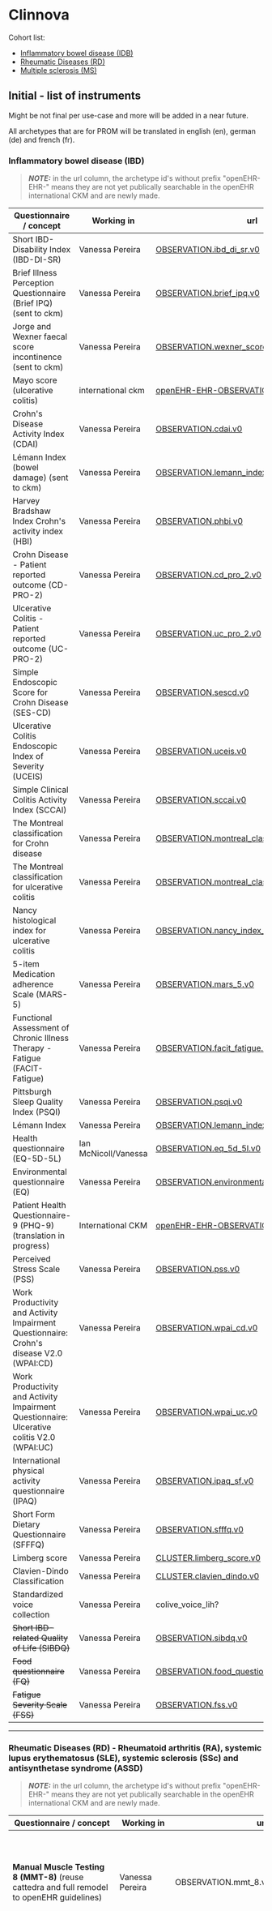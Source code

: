 # Clinnova

Cohort list:
<ul>
  <li><a href="https://github.com/vanessa-pereira/Clinnova/blob/main/openEHR/instruments_list.md#inflammatory-bowel-disease-ibd"> Inflammatory bowel disease (IDB)</a></li>
  <li><a href="https://github.com/vanessa-pereira/Clinnova/blob/main/openEHR/instruments_list.md#rheumatic-diseases-rd---rheumatoid-arthritis-ra-systemic-lupus-erythematosus-sle-systemic-sclerosis-ssc-and-antisynthetase-syndrome-assd">Rheumatic Diseases (RD)</a></li>
  <li><a href="https://github.com/vanessa-pereira/Clinnova/blob/main/openEHR/instruments_list.md#multiple-sclerosis-ms">Multiple sclerosis (MS)</a></li>
</ul>


  
## Initial - list of instruments
Might be not final per use-case and more will be added in a near future.

All archetypes that are for PROM will be translated in english (en), german (de) and french (fr).

### Inflammatory bowel disease (IBD)

> **_NOTE:_** in the url column, the archetype id's without prefix "openEHR-EHR-" means they are not yet publically searchable in the openEHR international CKM and are newly made.

| Questionnaire / concept                                | Working in   | url         | Type/Copyrighted?  |
| -----------                                              | -----------  |-----------  | --------           |
| Short IBD-Disability Index (IBD-DI-SR)                   |Vanessa Pereira|[OBSERVATION.ibd_di_sr.v0](https://github.com/vanessa-pereira/Clinnova/blob/main/openEHR/archetypes/openEHR-EHR-OBSERVATION.ibd_di_sr.v0.adl)| PROM /  No |
| Brief Illness Perception Questionnaire (Brief IPQ)  (sent to ckm)     |Vanessa Pereira|[OBSERVATION.brief_ipq.v0](https://github.com/vanessa-pereira/Clinnova/blob/main/openEHR/archetypes/openEHR-EHR-OBSERVATION.brief_ipq.v0.adl)|  PROM / Yes |
| Jorge and Wexner faecal score incontinence    (sent to ckm)           |Vanessa Pereira|[OBSERVATION.wexner_score.v0](https://github.com/vanessa-pereira/Clinnova/blob/main/openEHR/archetypes/openEHR-EHR-OBSERVATION.wexner_score.v0.adl)| PROM / yes |
| Mayo score (ulcerative colitis)                          |international ckm|[openEHR-EHR-OBSERVATION.mayo_score.v1](https://ckm.openehr.org/ckm/archetypes/1013.1.5078)|              | PROM / Yes  |
| Crohn's Disease Activity Index (CDAI)                    |Vanessa Pereira|[OBSERVATION.cdai.v0](https://github.com/vanessa-pereira/Clinnova/blob/main/openEHR/archetypes/openEHR-EHR-OBSERVATION.ibd_di_sr.v0.adl) |  CROM / Yes |
| Lémann Index (bowel damage)    (sent to ckm)             |Vanessa Pereira|[OBSERVATION.lemann_index.v0](https://github.com/vanessa-pereira/Clinnova/blob/main/openEHR/archetypes/openEHR-EHR-OBSERVATION.lemann_index.v0.adl) |  CROM / No information   |
| Harvey Bradshaw Index Crohn's activity index (HBI)       |Vanessa Pereira|[OBSERVATION.phbi.v0](https://github.com/vanessa-pereira/Clinnova/blob/main/openEHR/archetypes/openEHR-EHR-OBSERVATION.phbi.v0.adl)| PROM / No         |
| Crohn Disease - Patient reported outcome (CD-PRO-2)      |Vanessa Pereira|[OBSERVATION.cd_pro_2.v0](https://github.com/vanessa-pereira/Clinnova/blob/main/openEHR/archetypes/openEHR-EHR-OBSERVATION.cd_pro_2.v0.adl)| PROM / ? |
| Ulcerative Colitis - Patient reported outcome (UC-PRO-2) |Vanessa Pereira|[OBSERVATION.uc_pro_2.v0](https://github.com/vanessa-pereira/Clinnova/blob/main/openEHR/archetypes/openEHR-EHR-OBSERVATION.uc_pro_2.v0.adl)| PROM / ? |
| Simple Endoscopic Score for Crohn Disease (SES-CD)       |Vanessa Pereira|[OBSERVATION.sescd.v0](https://github.com/vanessa-pereira/Clinnova/blob/main/openEHR/archetypes/openEHR-EHR-OBSERVATION.sescd.v0.adl)| CROM / No information|
| Ulcerative Colitis Endoscopic Index of Severity (UCEIS)  |Vanessa Pereira|[OBSERVATION.uceis.v0](https://github.com/vanessa-pereira/Clinnova/blob/main/openEHR/archetypes/openEHR-EHR-OBSERVATION.uceis.v0.adl)| CROM / Yes |
| Simple Clinical Colitis Activity Index (SCCAI)           |Vanessa Pereira|[OBSERVATION.sccai.v0](https://github.com/vanessa-pereira/Clinnova/blob/main/openEHR/archetypes/openEHR-EHR-OBSERVATION.sccai.v0.adl)| PROM / No |
| The Montreal classification for Crohn disease            |Vanessa Pereira|[OBSERVATION.montreal_classification_cd.v0](https://github.com/vanessa-pereira/Clinnova/blob/main/openEHR/archetypes/openEHR-EHR-OBSERVATION.montreal_classification_cd.v0.adl)| PROM / No |
| The Montreal classification for ulcerative colitis       |Vanessa Pereira|[OBSERVATION.montreal_classification_uc.v0](https://github.com/vanessa-pereira/Clinnova/blob/main/openEHR/archetypes/openEHR-EHR-OBSERVATION.montreal_classification_uc.v0.adl)| PROM / No |
| Nancy histological index for ulcerative colitis          |Vanessa Pereira|[OBSERVATION.nancy_index_uc.v0](https://github.com/vanessa-pereira/Clinnova/blob/main/openEHR/archetypes/openEHR-EHR-OBSERVATION.nancy_index_uc.v0.adl)| PROM / No |
| 5-item Medication adherence Scale (MARS-5)               |Vanessa Pereira|[OBSERVATION.mars_5.v0](https://github.com/vanessa-pereira/Clinnova/blob/main/openEHR/archetypes/openEHR-EHR-OBSERVATION.mars_5.v0.adl)| PROM / Yes   |
| Functional Assessment of Chronic Illness Therapy - Fatigue (FACIT-Fatigue) |Vanessa Pereira|[OBSERVATION.facit_fatigue.v0](https://github.com/vanessa-pereira/Clinnova/blob/main/openEHR/archetypes/openEHR-EHR-OBSERVATION.facit_fatigue.adl)| PROM / Yes   |
| Pittsburgh Sleep Quality Index (PSQI)                    |Vanessa Pereira|[OBSERVATION.psqi.v0](https://github.com/vanessa-pereira/Clinnova/blob/main/openEHR/archetypes/openEHR-EHR-OBSERVATION.psqi.v0.adl)| PROM / Yes |
| Lémann Index                   |Vanessa Pereira|[OBSERVATION.lemann_index.v0](https://github.com/vanessa-pereira/Clinnova/blob/main/openEHR/archetypes/openEHR-EHR-OBSERVATION.lemann_index.v0.adl)| PROM / ? |
| Health questionnaire (EQ-5D-5L)                          |Ian McNicoll/Vanessa| [OBSERVATION.eq_5d_5l.v0](https://github.com/vanessa-pereira/Clinnova/blob/main/openEHR/archetypes/openEHR-EHR-OBSERVATION.eq_5d_5l.v0.adl)| PROM / Yes  |
| Environmental questionnaire (EQ)                         |Vanessa Pereira|[OBSERVATION.environmental_questionnaire_lih.v0](https://github.com/vanessa-pereira/Clinnova/blob/main/openEHR/archetypes/openEHR-EHR-OBSERVATION.environmental_questionnaire_lih.v0.adl)|PROM / No, trademark of LIH|
| Patient Health Questionnaire-9 (PHQ-9)   (translation in progress)   |International CKM |[openEHR-EHR-OBSERVATION.phq_9.v0](https://ckm.openehr.org/ckm/archetypes/1013.1.1645) |PROM / Yes    |
| Perceived Stress Scale (PSS)                             |Vanessa Pereira | [OBSERVATION.pss.v0](https://github.com/vanessa-pereira/Clinnova/blob/main/openEHR/archetypes/openEHR-EHR-OBSERVATION.pss.v0.adl)|PROM / Yes, but free to use for research|
| Work Productivity and Activity Impairment Questionnaire: Crohn's disease V2.0 (WPAI:CD)|Vanessa Pereira |[OBSERVATION.wpai_cd.v0](https://github.com/vanessa-pereira/Clinnova/blob/main/openEHR/archetypes/openEHR-EHR-OBSERVATION.wpai_cd.v0.adl)| PROM / ? |
| Work Productivity and Activity Impairment Questionnaire: Ulcerative colitis V2.0 (WPAI:UC)|Vanessa Pereira |[OBSERVATION.wpai_uc.v0](https://github.com/vanessa-pereira/Clinnova/blob/main/openEHR/archetypes/openEHR-EHR-OBSERVATION.wpai_uc.v0.adl)| PROM / ? |
| International physical activity questionnaire (IPAQ)     |Vanessa Pereira |[OBSERVATION.ipaq_sf.v0](https://github.com/vanessa-pereira/Clinnova/blob/main/openEHR/archetypes/openEHR-EHR-OBSERVATION.ipaq.v0.adl)|  PROM / ? |
| Short Form Dietary Questionnaire (SFFFQ)                 |Vanessa Pereira |[OBSERVATION.sfffq.v0](https://github.com/vanessa-pereira/Clinnova/blob/main/openEHR/archetypes/openEHR-EHR-OBSERVATION.sfffq.v0.adl)|  PROM / Yes |
| Limberg score                                            |Vanessa Pereira |[CLUSTER.limberg_score.v0](https://github.com/vanessa-pereira/Clinnova/blob/main/openEHR/archetypes/openEHR-EHR-CLUSTER.limberg_score.v0.adl)|  - / Yes |
| Clavien-Dindo Classification                             |Vanessa Pereira |[CLUSTER.clavien_dindo.v0](https://github.com/vanessa-pereira/Clinnova/blob/main/openEHR/archetypes/openEHR-EHR-CLUSTER.clavien_dindo.v0.adl)| - / Yes |
| Standardized voice collection                            |Vanessa Pereira |  colive_voice_lih?  | PAUSED | PROM / No, trademark of LIH|
| ~~Short IBD-related Quality of Life (SIBDQ)~~            |Vanessa Pereira |[OBSERVATION.sibdq.v0](https://github.com/vanessa-pereira/Clinnova/blob/main/openEHR/archetypes/openEHR-EHR-OBSERVATION.sibdq.v0.adl)|**CANCELLED**| PROM / Yes |
| ~~Food questionnaire (FQ)~~                              |Vanessa Pereira |[OBSERVATION.food_questionnaire_lih.v0](https://github.com/vanessa-pereira/Clinnova/blob/main/openEHR/archetypes/openEHR-EHR-OBSERVATION.food_questionnaire_lih.v0.adl)|**CANCELLED**| PROM / No, trademark of LIH|
| ~~Fatigue Severity Scale (FSS)~~                         |Vanessa Pereira |[OBSERVATION.fss.v0](https://github.com/vanessa-pereira/Clinnova/blob/main/openEHR/archetypes/openEHR-EHR-OBSERVATION.fss.v0.adl)|**CANCELLED**|PROM / Yes   |
***

### Rheumatic Diseases (RD) - Rheumatoid arthritis (RA), systemic lupus erythematosus (SLE), systemic sclerosis (SSc) and antisynthetase syndrome (ASSD)

> **_NOTE:_** in the url column, the archetype id's without prefix "openEHR-EHR-" means they are not yet publically searchable in the openEHR international CKM and are newly made.

| Questionnaire / concept                                  | Working in       | url            | Type/Copyrighted?      | References | 
| -----------                                              | -----------      |-----------      | -----------  | -----------      |  
| **Manual Muscle Testing 8 (MMT-8)**       (reuse cattedra and full remodel to openEHR guidelines)                   |Vanessa Pereira   |OBSERVATION.mmt_8.v0| CROM/ checking...  | Lovett RW, Martin EG: Certain aspects of infantile paralysis with a description of a method of muscle testing. JAMA LXVI(10):729-33. 1916 Mar 4, Martin EG, Lovett RW. A method of testing muscular strength in infantile Paralysis. JAMA LXV(18):1512-3. 1915.  Oct 30, [link](https://www.ncbi.nlm.nih.gov/pmc/articles/PMC2924143/), [IMACS MMT8 scoring sheet](https://www.niehs.nih.gov/research/resources/assets/docs/manual_muscle_testing_scoring_sheet_508.pdf), [IMACS MMT8 testing procedures grading sheet](https://www.niehs.nih.gov/research/resources/assets/docs/muscle_grading_and_testing_procedures_508.pdf) |  
| **Myositis Disease Activity Assessment Tool (MDAAT)**   (reuse cattedra and full remodel to openEHR guidelines)      |Vanessa Pereira|OBSERVATION.mdaat.v0| CROM/ Yes, ADS-Limathon Limited hold the copyright to the electronic version of the MDAAT™|Isenberg DA, Allen E, Farewell V, Ehrenstein MR, Hanna MG, Lundberg IE, Oddis C, Pilkington C, Plotz P, Scott D, Vencovsky J, Cooper R, Rider L, Miller F; International Myositis and Clinical Studies Group (IMACS). International consensus outcome measures for patients with idiopathic inflammatory myopathies. Development and initial validation of myositis activity and damage indices in patients with adult onset disease. Rheumatology (Oxford). 2004 Jan;43(1):49-54, Sultan SM, Allen E, Oddis CV, Kiely P, Cooper RG, Lundberg IE, Vencovsky J, Isenberg DA. Reliability and validity of the myositis disease activity assessment tool. Arthritis Rheum. 2008 Nov;58(11):3593-9 |  
| **Hospital Anxiety and Depression Scale (HADS)**             |Highmed           | [openEHR-EHR-OBSERVATION.hads.v1]( https://ckm.highmed.org/ckm/archetypes/1246.145.1751)| Yes, HADS copyright © R.P. Snaith and A.S. Zigmond 1983, 1992, 1994|  |   
| **Patient Health Questionnaire-9 (PHQ-9)**                   |International CKM | [openEHR-EHR-OBSERVATION.phq_9.v0]( https://ckm.openehr.org/ckm/archetypes/1013.1.1645) | PROM/ Yes, Pfizer Inc. © 1999 but do not need permission for reproduction, translation, display and distribution  |Kroenke K, Spitzer RL, Williams JB. The PHQ-9: validity of a brief depression severity measure. J Gen Intern Med. 2001 Sep;16(9):606-13. (39)|  
| **Work Productivity and Activity Impairment Questionnaire: General Health V2.0 (WPAI:GH)**| Highmed |[openEHR-EHR-OBSERVATION.wpai_gh.v1](https://ckm.highmed.org/ckm/archetypes/1246.145.1737) |                       |  |  
| **Functional Assessment of Chronic Illness Therapy - Fatigue (FACIT-Fatigue)** |Vanessa Pereira|[OBSERVATION.facit_fatigue.v0](https://github.com/vanessa-pereira/Clinnova/blob/main/openEHR/archetypes/openEHR-EHR-OBSERVATION.facit_fatigue.adl)| PROM / Yes   | [FACIT-Fatigue](https://www.facit.org/measures/FACIT-Fatigue) |  
| **Health Assessment Questionnaire (HAQ)**                    |International CKM |[openEHR-EHR-OBSERVATION.haq.v0](https://ckm.openehr.org/ckm/archetypes/1013.1.3337) | PROM/ Yes, HAQ © Stanford University - but no fee to use, public domain, cite HAQ article. Translations will have fee. |Bruce B, Fries JF. The Health Assessment Questionnaire (HAQ). Clin Exp Rheumatol. 2005 Sep-Oct;23(5 Suppl 39):S14-8. (32)|  
| **Physician's Global Assessment of Health (PhGA VAS)**       |International CKM |[openEHR-EHR-CLUSTER.severity_rating_scale.v0](https://ckm.openehr.org/ckm/archetypes/1013.1.6675) ?|                          |  |  
| **Patient's Global Assessment of Disease Activity (PtGA VAS)**|International CKM|[openEHR-EHR-CLUSTER.severity_rating_scale.v0](https://ckm.openehr.org/ckm/archetypes/1013.1.6675) ?|                          | Nikiphorou, E., Radner, H., Chatzidionysiou, K., Desthieux, C., Zabalan, C., van Eijk-Hustings, Y., … Gossec, L. (2016). Patient global assessment in measuring disease activity in rheumatoid arthritis: a review of the literature. Arthritis Research & Therapy, 18(1). doi:10.1186/s13075-016-1151-6 , JANE SCOTT, P., & HUSKISSON, E. C. (1977). MEASUREMENT OF FUNCTIONAL CAPACITY WITH VISUAL ANALOGUE SCALES. Rheumatology, 16(4), 257–259. doi:10.1093/rheumatology/16.4.257 |  
| **Patient's Global Assessment of Health (PtGH VAS)**|International CKM |[openEHR-EHR-CLUSTER.severity_rating_scale.v0](https://ckm.openehr.org/ckm/archetypes/1013.1.6675) ?|                        | Nikiphorou, E., Radner, H., Chatzidionysiou, K., Desthieux, C., Zabalan, C., van Eijk-Hustings, Y., … Gossec, L. (2016). Patient global assessment in measuring disease activity in rheumatoid arthritis: a review of the literature. Arthritis Research & Therapy, 18(1). doi:10.1186/s13075-016-1151-6 , JANE SCOTT, P., & HUSKISSON, E. C. (1977). MEASUREMENT OF FUNCTIONAL CAPACITY WITH VISUAL ANALOGUE SCALES. Rheumatology, 16(4), 257–259. doi:10.1093/rheumatology/16.4.257 |  
| **Patient Assessment of Pain (VAS pain)**                    |Apperta |[openEHR-EHR-CLUSTER.pain_vas.v0](https://ckm.apperta.org/ckm/archetypes/1051.32.712) |                 |Wewers ME, Lowe NK. A critical review of visual analogue scales in the measurement of clinical phenomena. Res Nurs Health. 1990 Aug;13(4):227-36. doi: 10.1002/nur.4770130405. PMID: 2197679. , Delgado, Domenica A. BA; Lambert, Bradley S. PhD; Boutris, Nickolas MD; McCulloch, Patrick C. MD; Robbins, Andrew B. BS; Moreno, Michael R. PhD; Harris, Joshua D. MD. Validation of Digital Visual Analog Scale Pain Scoring With a Traditional Paper-based Visual Analog Scale in Adults. JAAOS: Global Research and Reviews 2(3):p e088, March 2018. | DOI: 10.5435/JAAOSGlobal-D-17-00088|  
| **Modified Rodnan Skin Score (mRSS)**                        |Vanessa Pereira|                     | CROM / Yes, by Scleroderma Clinical Trials Consortium|Khanna D, Furst DE, Clements PJ, et al. Standardization of the modified Rodnan skin score for use in clinical trials of systemic sclerosis. J Scleroderma Relat Disord. 2017 Jan-Apr;2(1):11-18. (45)|  
| **Systemic Lupus Erythematosus INT Collaborating Clinics Group/American College of Rheumatology Damage Index for Systemic Lupus Erythematosus (SLICC)**  (waiting approv int ckm (will ask archetype id CR to slicc_acr_damage_index))| Vanessa Pereira | OBSERVATION.slicc_damage.v0|  |Gladman D, Ginzler E, Goldsmith C, Fortin P, Liang M, Urowitz M, Bacon P, Bombardieri S, Hanly J, Hay E, Isenberg D, Jones J, Kalunian K, Maddison P, Nived O, Petri M, Richter M, Sanchez-Guerrero J, Snaith M, Sturfelt G, Symmons D, Zoma A. The development and initial validation of the Systemic Lupus International Collaborating Clinics/American College of Rheumatology damage index for systemic lupus erythematosus. Arthritis Rheum. 1996 Mar;39(3):363-9|  
| **Systemic Lupus Erythematosus Disease Activity Index (SLEDAI-2K)** (waiting approv int ckm)| Vanessa Pereira| OBSERVATION.sledai_2k.v0 |  |Gladman DD, Ibañez D, Urowitz MB. Systemic lupus erythematosus disease activity index 2000. J Rheumatol. 2002 Feb;29(2):288-91. (28)| 
| **ACR/EULAR Classification Criteria of Rheumatoid Arthritis (2010)**| Vanessa Pereira|                     |                   |Aletaha D, Neogi T, Silman AJ, et al. 2010 Rheumatoid arthritis classification criteria: an American College of Rheumatology/European League Against Rheumatism collaborative initiative. Arthritis Rheum. 2010 Sep;62(9):2569-81. (41) [Link](https://onlinelibrary.wiley.com/doi/epdf/10.1002/art.27584)|  
| **ACR/EULAR Classification Criteria of Systemic Lupus Erythematosus (2019)** (waiting approv int ckm) |Vanessa Pereira| OBSERVATION.eular_acr_classification_sle.v0 |              |Aringer M, Costenbader K, Daikh D, et al. Arthritis Rheumatol. 2019 Sep;71(9):1400-1412. (42) |  
| **ACR/EULAR Classification Criteria for Systemic Sclerosis (SSc) (2013)** |Vanessa Pereira|                     |                  |Van den Hoogen F, Khanna D, Fransen J, et al.. Ann Rheum Dis. 2013 Nov;72(11):1747-55. (44) [Article Link](https://onlinelibrary.wiley.com/doi/epdf/10.1002/art.38098)|  
| **Disease Activity Score-28 (DAS-28)**                       |International CKM |[openEHR-EHR-OBSERVATION.das28.v0]( https://ckm.openehr.org/ckm/archetypes/1013.1.3338)  |CROM/Yes DAS-28 © Piet Van Riel, 1995.| van der Heijde, D. M., van 't Hof, M. A., van Riel, P. L., Theunisse, L. A., Lubberts, E. W., van Leeuwen, M. A., van Rijswijk, M. H., & van de Putte, L. B. (1990). Judging disease activity in clinical practice in rheumatoid arthritis: first step in the development of a disease activity score. Annals of the rheumatic diseases, 49(11), 916–920. https://doi.org/10.1136/ard.49.11.916 [article link](https://www.ncbi.nlm.nih.gov/pmc/articles/PMC1004262/pdf/annrheumd00445-0034.pdf) |  
| **Swollen and Tender Joint Count (SJC/TJC 66/68)**           |Vanessa Pereira|                      |                          |Duarte-García A, Leung YY, Coates LC, et al. Endorsement of the 66/68 joint count for the measurement of musculoskeletal disease activity: OMERACT 2018 Psoriatic Arthritis Workshop Report. J Rheumatol. 2019;46(8):996-1005. doi:10.3899/jrheum.181089 |  
| **Connor's Criteria of Antisynthetase Syndrome**             |Vanessa Pereira|                      |                          |Connors GR, Christopher-Stine L, Oddis CV, et al. Interstitial lung disease associated with the idiopathic inflammatory myopathies: what progress has been made in the past 35 years? Chest. 2010 Dec;138(6):1464-74. (43)|  
| **Simple disease activity index (SDAI)**                     |Vanessa Pereira|                      |CROM  / Yes, SDAI © Medizinische Universität Wien, 2003   |Smolen JS, Breedveld FC, Schiff MH, Kalden JR, Emery P, Eberl G, van Riel PL, Tugwell P. A simplified disease activity index for rheumatoid arthritis for use in clinical practice. Rheumatology (Oxford). 2003 Feb;42(2):244-57, Aletaha D, Smolen J. The Simplified Disease Activity Index (SDAI) and the Clinical Disease Activity Index (CDAI): a review of their usefulness and validity in rheumatoid arthritis. Clin Exp Rheumatol. 2005 Sep-Oct;23(5 Suppl 39):S100-8|  
| **Clinical Disease Activity Index (CDAI)**                   |Vanessa Pereira|                      |                            |Aletaha D, Smolen J. The Simplified Disease Activity Index (SDAI) and the Clinical Disease Activity Index (CDAI): a review of their usefulness and validity in rheumatoid arthritis. Clin Exp Rheumatol. 2005 Sep-Oct;23(5 Suppl 39):S100-8|  
| **Cutaneous Lupus Erythematodes Disease Area and Severity Index (CLASI)**|Vanessa Pereira|                      |                            |Albrecht J, Taylor L, Berlin JA, et al. The CLASI (Cutaneous Lupus Erythematosus Disease Area and Severity Index): an outcome instrument for cutaneous lupus erythematosus. J Invest Dermatol. 2005 Nov;125(5):889-94. [Link](https://www.ncbi.nlm.nih.gov/pmc/articles/PMC3928016/pdf/nihms481525.pdf) |  


***

### Multiple sclerosis (MS)
#### Questionnaire / element
- to do
